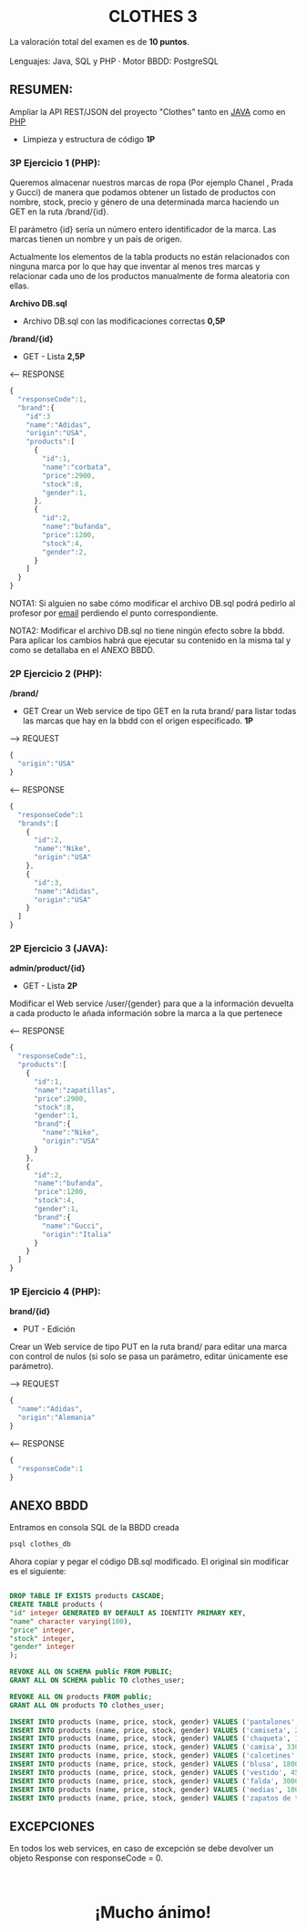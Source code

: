 <br />
<div align="center">
  
  <h1 align="center">CLOTHES 3</h3>

  <p align="left">
    La valoración total del examen es de <b>10 puntos</b>.
    <br />
    <br />
    Lenguajes: Java, SQL y PHP
    ·
    Motor BBDD: PostgreSQL
  </p>
</div>

    
## RESUMEN:   
Ampliar la API REST/JSON del proyecto "Clothes" tanto en <a href="https://github.com/jamonino/clothes1">JAVA</a> como en <a href="https://github.com/jamonino/clothes-PHP">PHP</a>

* Limpieza y estructura de código **1P**

### 3P Ejercicio 1 (PHP): 

Queremos almacenar nuestros marcas de ropa (Por ejemplo Chanel , Prada y Gucci) de manera que podamos obtener un listado de productos con nombre, stock, precio y género de una determinada marca haciendo un GET en la ruta /brand/{id}. 

El parámetro {id} sería un número entero identificador de la marca. Las marcas tienen un nombre y un país de origen.

Actualmente los elementos de la tabla products no están relacionados con ninguna marca por lo que hay que inventar al menos tres marcas y relacionar cada uno de los productos manualmente de forma aleatoria con ellas.

**Archivo DB.sql**

* Archivo DB.sql con las modificaciones correctas **0,5P**

**/brand/{id}**
    
* GET - Lista   **2,5P**

<-- RESPONSE
```js
{
  "responseCode":1,
  "brand":{
    "id":3
    "name":"Adidas",
    "origin":"USA",
    "products":[
      {
        "id":1,
        "name":"corbata",
        "price":2900,
        "stock":8,
        "gender":1,
      },
      {
        "id":2,
        "name":"bufanda",
        "price":1200,
        "stock":4,
        "gender":2,
      }
    ]
  }
}
```

NOTA1: Si alguien no sabe cómo modificar el archivo DB.sql podrá pedirlo al profesor por <a href="mailto:joseantonio.monino@murciaeduca.es">email</a> perdiendo el punto correspondiente.

NOTA2: Modificar el archivo DB.sql no tiene ningún efecto sobre la bbdd. Para aplicar los cambios habrá que ejecutar su contenido en la misma tal y como se detallaba en el ANEXO BBDD.

### 2P Ejercicio 2 (PHP): 

**/brand/**

* GET Crear un Web service de tipo GET en la ruta brand/ para listar todas las marcas que hay en la bbdd con el origen especificado. **1P**

--> REQUEST 
```js
{
  "origin":"USA"
}
```
<-- RESPONSE
```js
{
  "responseCode":1
  "brands":[
    {
      "id":2,
      "name":"Nike",
      "origin":"USA"
    },
    {
      "id":3,
      "name":"Adidas",
      "origin":"USA"
    }
  ]
}
```


### 2P Ejercicio 3 (JAVA): 

**admin/product/{id}** 

* GET - Lista **2P**

Modificar el Web service /user/{gender} para que a la información devuelta a cada producto le añada información sobre la marca a la que pertenece

<-- RESPONSE
```js
{
  "responseCode":1,
  "products":[
    {
      "id":1,
      "name":"zapatillas",
      "price":2900,
      "stock":8,
      "gender":1,
      "brand":{
        "name":"Nike",
        "origin":"USA"
      }
    },
    {
      "id":2,
      "name":"bufanda",
      "price":1200,
      "stock":4,
      "gender":1,
      "brand":{
        "name":"Gucci",
        "origin":"Italia"
      }
    }
  ]
}
```


### 1P Ejercicio 4 (PHP): 

**brand/{id}**

* PUT - Edición

Crear un Web service de tipo PUT en la ruta brand/ para editar una marca con control de nulos (si solo se pasa un parámetro, editar únicamente ese parámetro).

--> REQUEST 
```js
{
  "name":"Adidas",
  "origin":"Alemania"
}
```
<-- RESPONSE
```js
{
  "responseCode":1
}
```


## ANEXO BBDD

Entramos en consola SQL de la BBDD creada
```sh
psql clothes_db
```

Ahora copiar y pegar el código DB.sql modificado. El original sin modificar es el siguiente:

```sql

DROP TABLE IF EXISTS products CASCADE;
CREATE TABLE products (
"id" integer GENERATED BY DEFAULT AS IDENTITY PRIMARY KEY,
"name" character varying(100),
"price" integer,
"stock" integer,
"gender" integer
);

REVOKE ALL ON SCHEMA public FROM PUBLIC;
GRANT ALL ON SCHEMA public TO clothes_user;

REVOKE ALL ON products FROM public;
GRANT ALL ON products TO clothes_user;

INSERT INTO products (name, price, stock, gender) VALUES ('pantalones', 2000, 6, 1);
INSERT INTO products (name, price, stock, gender) VALUES ('camiseta', 2200, 4, 1);
INSERT INTO products (name, price, stock, gender) VALUES ('chaqueta', 1000, 1, 1);
INSERT INTO products (name, price, stock, gender) VALUES ('camisa', 3300, 7, 1);
INSERT INTO products (name, price, stock, gender) VALUES ('calcetines', 500, 0, 1);
INSERT INTO products (name, price, stock, gender) VALUES ('blusa', 1800, 1, 2);
INSERT INTO products (name, price, stock, gender) VALUES ('vestido', 4500, 4, 2);
INSERT INTO products (name, price, stock, gender) VALUES ('falda', 3000, 2, 2);
INSERT INTO products (name, price, stock, gender) VALUES ('medias', 1000, 0, 2);
INSERT INTO products (name, price, stock, gender) VALUES ('zapatos de tacón', 3400, 3, 2);
```

## EXCEPCIONES

En todos los web services, en caso de excepción se debe devolver un objeto Response con responseCode = 0.


<br />
<div align="center">
  <h1 align="center">¡Mucho ánimo!</h3>
</div>




